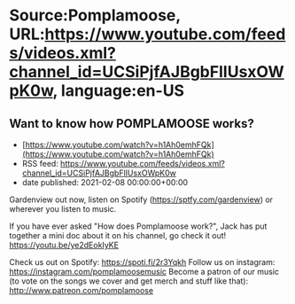 # Source:Pomplamoose, URL:https://www.youtube.com/feeds/videos.xml?channel_id=UCSiPjfAJBgbFlIUsxOWpK0w, language:en-US

## Want to know how POMPLAMOOSE works?
 - [https://www.youtube.com/watch?v=h1Ah0emhFQk](https://www.youtube.com/watch?v=h1Ah0emhFQk)
 - RSS feed: https://www.youtube.com/feeds/videos.xml?channel_id=UCSiPjfAJBgbFlIUsxOWpK0w
 - date published: 2021-02-08 00:00:00+00:00

Gardenview out now, listen on Spotify (https://sptfy.com/gardenview) or wherever you listen to music.

 If you have ever asked "How does Pomplamoose work?", Jack has put together a mini doc about it on his channel, go check it out! https://youtu.be/ye2dEokIyKE

Check us out on Spotify: https://spoti.fi/2r3Yqkh
Follow us on instagram: https://instagram.com/pomplamoosemusic
Become a patron of our music (to vote on the songs we cover and get merch and stuff like that): http://www.patreon.com/pomplamoose

